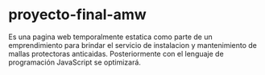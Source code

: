 # proyecto-final-amw
Es una pagina web temporalmente estatica como parte de un emprendimiento para brindar el servicio de instalacion y mantenimiento de mallas protectoras anticaidas. 
Posteriormente con el lenguaje de programación JavaScript se optimizará.
